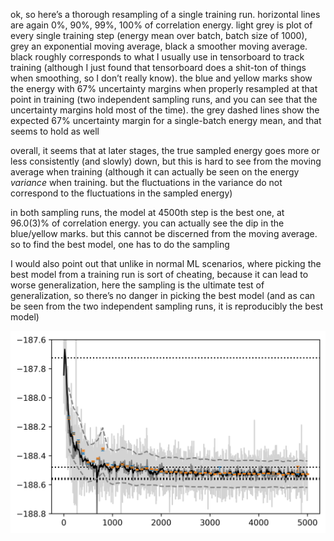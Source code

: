 ok, so here’s a thorough resampling of a single training run. horizontal lines are again 0%, 90%, 99%, 100% of correlation energy. light grey is plot of every single training step (energy mean over batch, batch size of 1000), grey an exponential moving average, black a smoother moving average. black roughly corresponds to what I usually use in tensorboard to track training (although I just found that tensorboard does a shit-ton of things when smoothing, so I don’t really know). the blue and yellow marks show the energy with 67% uncertainty margins when properly resampled at that point in training (two independent sampling runs, and you can see that the uncertainty margins hold most of the time). the grey dashed lines show the expected 67% uncertainty margin for a single-batch energy mean, and that seems to hold as well

overall, it seems that at later stages, the true sampled energy goes more or less consistently (and slowly) down, but this is hard to see from the moving average when training (although it can actually be seen on the energy *variance* when training. but the fluctuations in the variance do not correspond to the fluctuations in the sampled energy)

in both sampling runs, the model at 4500th step is the best one, at 96.0(3)% of correlation energy. you can actually see the dip in the blue/yellow marks. but this cannot be discerned from the moving average. so to find the best model, one has to do the sampling

I would also point out that unlike in normal ML scenarios, where picking the best model from a training run is sort of cheating, because it can lead to worse generalization, here the sampling is the ultimate test of generalization, so there’s no danger in picking the best model (and as can be seen from the two independent sampling runs, it is reproducibly the best model)

![Unknown](2020-03-31-jh.assets/Unknown.png)